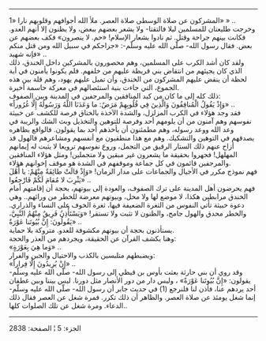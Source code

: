 ------------------------------------------------------------------------

المشركون عن صلاة الوسطى صلاة العصر. ملأ الله أجوافهم وقلوبهم نارا «1» »
..  
وخرجت طليعتان للمسلمين ليلا فالتقتا- ولا يشعر بعضهم ببعض، ولا يظنون إلا
أنهم العدو. فكانت بينهم جراحة وقتل. ثم نادوا بشعار الإسلام! «حم. لا
ينصرون» فكف بعضهم عن بعض. فقال رسول الله- صلّى الله عليه وسلّم-: «جراحكم
في سبيل الله ومن قتل منكم فإنه شهيد» ..  
ولقد كان أشد الكرب على المسلمين، وهم محصورون بالمشركين داخل الخندق، ذلك
الذي كان يجيئهم من انتقاض بني قريظة عليهم من خلفهم. فلم يكونوا يأمنون في
أية لحظة أن ينقض عليهم المشركون من الخندق، وأن تميل عليهم يهود، وهم قلة
بين هذه الجموع، التي جاءت بنية استئصالهم في معركة حاسمة أخيرة.  
ذلك كله إلى ما كان من كيد المنافقين والمرجفين في المدينة وبين الصفوف:  
«وَإِذْ يَقُولُ الْمُنافِقُونَ وَالَّذِينَ فِي قُلُوبِهِمْ مَرَضٌ: ما وَعَدَنَا اللَّهُ وَرَسُولُهُ إِلَّا
غُرُوراً» ..  
فقد وجد هؤلاء في الكرب المزلزل، والشدة الآخذة بالخناق فرصة للكشف عن
خبيثة نفوسهم وهم آمنون من أن يلومهم أحد وفرصة للتوهين والتخذيل وبث الشك
والريبة في وعد الله ووعد رسوله، وهم مطمئنون أن يأخذهم أحد بما يقولون.
فالواقع بظاهره يصدقهم في التوهين والتشكيك. وهم مع هذا منطقيون مع أنفسهم
ومشاعرهم فالهول قد أزاح عنهم ذلك الستار الرقيق من التجمل، وروع نفوسهم
ترويعا لا يثبت له إيمانهم المهلهل! فجهروا بحقيقة ما يشعرون غير مبقين ولا
متجملين! ومثل هؤلاء المنافقين والمرجفين قائمون في كل جماعة وموقفهم في
الشدة هو موقف إخوانهم هؤلاء.  
فهم نموذج مكرر في الأجيال والجماعات على مدار الزمان! «وَإِذْ قالَتْ طائِفَةٌ
مِنْهُمْ: يا أَهْلَ يَثْرِبَ لا مُقامَ لَكُمْ فَارْجِعُوا» ..  
فهم يحرضون أهل المدينة على ترك الصفوف، والعودة إلى بيوتهم، بحجة أن
إقامتهم أمام الخندق مرابطين هكذا، لا موضع لها ولا محل، وبيوتهم معرضة
للخطر من ورائهم.. وهي دعوة خبيثة تأتي النفوس من الثغرة الضعيفة فيها،
ثغرة الخوف على النساء والذراري. والخطر محدق والهول جامح، والظنون لا تثبت
ولا تستقر! «وَيَسْتَأْذِنُ فَرِيقٌ مِنْهُمُ النَّبِيَّ، يَقُولُونَ: إِنَّ بُيُوتَنا عَوْرَةٌ» ..  
يستأذنون بحجة أن بيوتهم مكشوفة للعدو. متروكة بلا حماية.  
وهنا يكشف القرآن عن الحقيقة، ويجردهم من العذر والحجة:  
«وَما هِيَ بِعَوْرَةٍ» ..  
ويضبطهم متلبسين بالكذب والاحتيال والجبن والفرار:  
«إِنْ يُرِيدُونَ إِلَّا فِراراً» ..  
وقد روي أن بني حارثة بعثت بأوس بن قيظي إلى رسول الله- صلّى الله عليه
وسلّم- يقولون: «إِنَّ بُيُوتَنا عَوْرَةٌ» ، وليس دار من دور الأنصار مثل دورنا. ليس
بيننا وبين غطفان أحد يردهم عنا، فأذن لنا فلنرجع (1) في حديث جابر أن رسول
الله- صلّى الله عليه وسلّم- إنما شغل يومئذ عن صلاة العصر. والظاهر أن ذلك
تكرر. فمرة شغل عن العصر فقال ذلك الدعاء. ومرة شغل عن تلك الصلوات كلها..

------------------------------------------------------------------------

الجزء: 5 ¦ الصفحة: 2838
